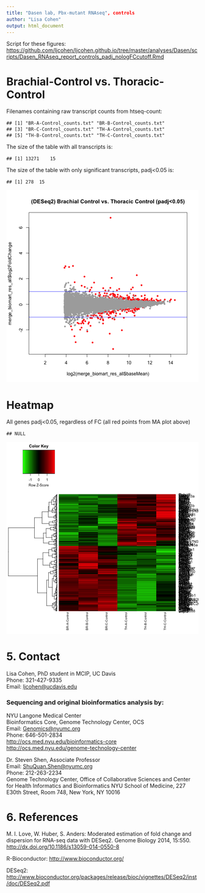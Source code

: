 ```yaml
---
title: "Dasen lab, Pbx-mutant RNAseq", controls
author: "Lisa Cohen"
output: html_document
---
```


Script for these figures:
https://github.com/ljcohen/ljcohen.github.io/tree/master/analyses/Dasen/scripts/Dasen_RNAseq_report_controls_padj_nologFCcutoff.Rmd

# Brachial-Control vs. Thoracic-Control

Filenames containing raw transcript counts from htseq-count:

```
## [1] "BR-A-Control_counts.txt" "BR-B-Control_counts.txt"
## [3] "BR-C-Control_counts.txt" "TH-A-Control_counts.txt"
## [5] "TH-B-Control_counts.txt" "TH-C-Control_counts.txt"
```


The size of the table with all transcripts is: 

```
## [1] 13271    15
```

The size of the table with only significant transcripts, padj<0.05 is:

```
## [1] 278  15
```

![plot of chunk unnamed-chunk-3](figure/unnamed-chunk-3-1.png) 


# Heatmap

All genes padj<0.05, regardless of FC (all red points from MA plot above)


```
## NULL
```

![plot of chunk unnamed-chunk-4](figure/unnamed-chunk-4-1.png) 


# 5. Contact

Lisa Cohen, PhD student in MCIP, UC Davis     
Phone: 321-427-9335       
Email: ljcohen@ucdavis.edu

### Sequencing and original bioinformatics analysis by:

NYU Langone Medical Center   
Bioinformatics Core, Genome Technology Center, OCS   
Email: Genomics@nyumc.org         
Phone: 646-501-2834   
http://ocs.med.nyu.edu/bioinformatics-core  
http://ocs.med.nyu.edu/genome-technology-center   

Dr. Steven Shen, Associate Professor      
Email: ShuQuan.Shen@nyumc.org  
Phone: 212-263-2234           
Genome Technology Center, Office of Collaborative Sciences
and Center for Health Informatics and Bioinformatics
NYU School of Medicine,
227 E30th Street, Room 748, 
New York, NY 10016



# 6. References

M. I. Love, W. Huber, S. Anders: Moderated estimation of fold change and dispersion for RNA-seq data with DESeq2.
Genome Biology 2014, 15:550. http://dx.doi.org/10.1186/s13059-014-0550-8

R-Bioconductor: http://www.bioconductor.org/

DESeq2: http://www.bioconductor.org/packages/release/bioc/vignettes/DESeq2/inst/doc/DESeq2.pdf
